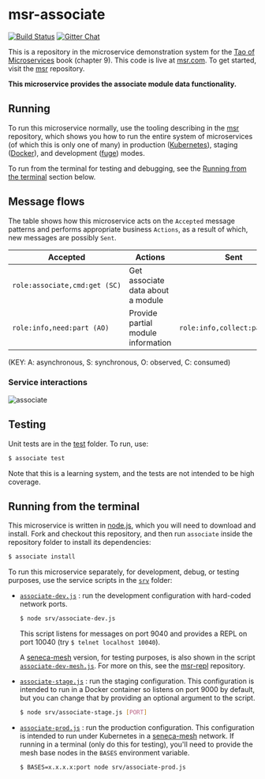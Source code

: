 # msr-associate

[![Build Status](https://travis-ci.org/msr/msr-associate.svg?branch=master)](https://travis-ci.org/msr/msr-associate)
[![Gitter Chat](https://badges.gitter.im/Join%20Chat.svg)](https://gitter.im/msr/msr-org)

This is a repository in the microservice demonstration system for
the [Tao of Microservices](//bit.ly/rmtaomicro) book (chapter 9). This
code is live at [msr.com](http://msr.com). To get started,
visit the [msr](//github.com/msr) repository.

__This microservice provides the associate module data functionality.__


## Running

To run this microservice normally, use the tooling describing in
the [msr](//github.com/msr) repository, which shows you how to run
the entire system of microservices (of which this is only one of many) in
production ([Kubernetes](//kubernetes.io)), staging
([Docker](//docker.com)), and development
([fuge](//github.com/apparatus/fuge)) modes.

To run from the terminal for testing and debugging, see
the [Running from the terminal](#running-from-the-terminal) section
below.



## Message flows

The table shows how this microservice acts on the `Accepted` message
patterns and performs appropriate business `Actions`, as a result of
which, new messages are possibly `Sent`.

|Accepted |Actions |Sent
|--|--|--
|`role:associate,cmd:get (SC)` |Get associate data about a module|
|`role:info,need:part (AO)` |Provide partial module information|`role:info,collect:part (AO)`

(KEY: A: asynchronous, S: synchronous, O: observed, C: consumed)

### Service interactions

![associate](associate.png?raw=true "associate")


## Testing

Unit tests are in the [test](test) folder. To run, use:

```sh
$ associate test
```

Note that this is a learning system, and the tests are not intended to
be high coverage.


## Running from the terminal

This microservice is written in [node.js](//nodejs.org), which you
will need to download and install. Fork and checkout this repository,
and then run `associate` inside the repository folder to install its dependencies:

```sh
$ associate install
```

To run this microservice separately, for development, debug, or
testing purposes, use the service scripts in the [`srv`](srv) folder:

* [`associate-dev.js`](srv/associate-dev.js) : run the development configuration 
  with hard-coded network ports.

  ```sh
  $ node srv/associate-dev.js
  ```

  This script listens for messages on port 9040 and provides a REPL on
  port 10040 (try `$ telnet localhost 10040`).

  A [seneca-mesh](//github.com/senecajs/seneca-mesh) version, for
  testing purposes, is also shown in the
  script [`associate-dev-mesh.js`](srv/associate-dev-mesh.js). For more on
  this, see the [msr-repl](//github.com/msr/msr-repl)
  repository.

* [`associate-stage.js`](srv/associate-stage.js) : run the staging
  configuration. This configuration is intended to run in a Docker
  container so listens on port 9000 by default, but you can change
  that by providing an optional argument to the script.

  ```sh
  $ node srv/associate-stage.js [PORT]
  ```

* [`associate-prod.js`](srv/associate-prod.js) : run the production
  configuration. This configuration is intended to run under
  Kubernetes in a [seneca-mesh](//github.com/senecajs/seneca-mesh)
  network. If running in a terminal (only do this for testing), you'll
  need to provide the mesh base nodes in the `BASES` environment
  variable.

  ```sh
  $ BASES=x.x.x.x:port node srv/associate-prod.js
  ```